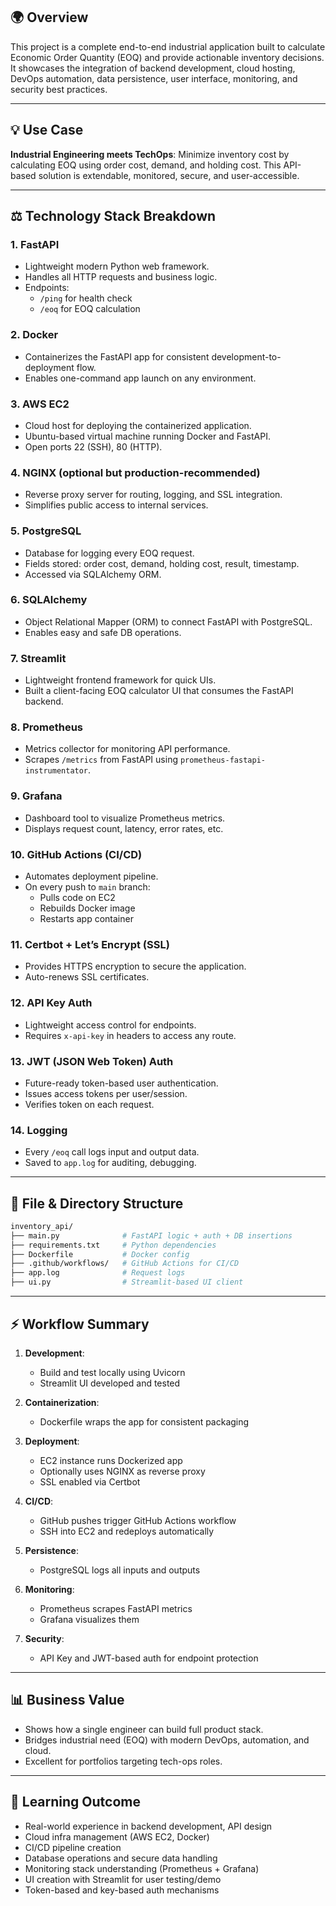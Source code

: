 
## 🌍 Overview
This project is a complete end-to-end industrial application built to calculate Economic Order Quantity (EOQ) and provide actionable inventory decisions. It showcases the integration of backend development, cloud hosting, DevOps automation, data persistence, user interface, monitoring, and security best practices.

---

## 💡 Use Case
**Industrial Engineering meets TechOps**: Minimize inventory cost by calculating EOQ using order cost, demand, and holding cost. This API-based solution is extendable, monitored, secure, and user-accessible.

---

## ⚖️ Technology Stack Breakdown

### 1. **FastAPI**
- Lightweight modern Python web framework.
- Handles all HTTP requests and business logic.
- Endpoints:
  - `/ping` for health check
  - `/eoq` for EOQ calculation

### 2. **Docker**
- Containerizes the FastAPI app for consistent development-to-deployment flow.
- Enables one-command app launch on any environment.

### 3. **AWS EC2**
- Cloud host for deploying the containerized application.
- Ubuntu-based virtual machine running Docker and FastAPI.
- Open ports 22 (SSH), 80 (HTTP).

### 4. **NGINX** (optional but production-recommended)
- Reverse proxy server for routing, logging, and SSL integration.
- Simplifies public access to internal services.

### 5. **PostgreSQL**
- Database for logging every EOQ request.
- Fields stored: order cost, demand, holding cost, result, timestamp.
- Accessed via SQLAlchemy ORM.

### 6. **SQLAlchemy**
- Object Relational Mapper (ORM) to connect FastAPI with PostgreSQL.
- Enables easy and safe DB operations.

### 7. **Streamlit**
- Lightweight frontend framework for quick UIs.
- Built a client-facing EOQ calculator UI that consumes the FastAPI backend.

### 8. **Prometheus**
- Metrics collector for monitoring API performance.
- Scrapes `/metrics` from FastAPI using `prometheus-fastapi-instrumentator`.

### 9. **Grafana**
- Dashboard tool to visualize Prometheus metrics.
- Displays request count, latency, error rates, etc.

### 10. **GitHub Actions (CI/CD)**
- Automates deployment pipeline.
- On every push to `main` branch:
  - Pulls code on EC2
  - Rebuilds Docker image
  - Restarts app container

### 11. **Certbot + Let’s Encrypt (SSL)**
- Provides HTTPS encryption to secure the application.
- Auto-renews SSL certificates.

### 12. **API Key Auth**
- Lightweight access control for endpoints.
- Requires `x-api-key` in headers to access any route.

### 13. **JWT (JSON Web Token) Auth**
- Future-ready token-based user authentication.
- Issues access tokens per user/session.
- Verifies token on each request.

### 14. **Logging**
- Every `/eoq` call logs input and output data.
- Saved to `app.log` for auditing, debugging.

---

## 📂 File & Directory Structure
```bash
inventory_api/
├── main.py              # FastAPI logic + auth + DB insertions
├── requirements.txt     # Python dependencies
├── Dockerfile           # Docker config
├── .github/workflows/   # GitHub Actions for CI/CD
├── app.log              # Request logs
├── ui.py                # Streamlit-based UI client
```

---

## ⚡ Workflow Summary

1. **Development**:
   - Build and test locally using Uvicorn
   - Streamlit UI developed and tested

2. **Containerization**:
   - Dockerfile wraps the app for consistent packaging

3. **Deployment**:
   - EC2 instance runs Dockerized app
   - Optionally uses NGINX as reverse proxy
   - SSL enabled via Certbot

4. **CI/CD**:
   - GitHub pushes trigger GitHub Actions workflow
   - SSH into EC2 and redeploys automatically

5. **Persistence**:
   - PostgreSQL logs all inputs and outputs

6. **Monitoring**:
   - Prometheus scrapes FastAPI metrics
   - Grafana visualizes them

7. **Security**:
   - API Key and JWT-based auth for endpoint protection

---

## 📊 Business Value
- Shows how a single engineer can build full product stack.
- Bridges industrial need (EOQ) with modern DevOps, automation, and cloud.
- Excellent for portfolios targeting tech-ops roles.

---

## 📖 Learning Outcome
- Real-world experience in backend development, API design
- Cloud infra management (AWS EC2, Docker)
- CI/CD pipeline creation
- Database operations and secure data handling
- Monitoring stack understanding (Prometheus + Grafana)
- UI creation with Streamlit for user testing/demo
- Token-based and key-based auth mechanisms

